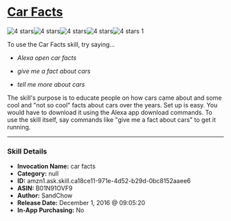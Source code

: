 # [Car Facts](http://alexa.amazon.com/#skills/amzn1.ask.skill.ca18ce11-971e-4d52-b29d-0bc8152aaee6)
![4 stars](../../images/ic_star_black_18dp_1x.png)![4 stars](../../images/ic_star_black_18dp_1x.png)![4 stars](../../images/ic_star_black_18dp_1x.png)![4 stars](../../images/ic_star_black_18dp_1x.png)![4 stars](../../images/ic_star_border_black_18dp_1x.png) 1

To use the Car Facts skill, try saying...

* *Alexa open car facts*

* *give me a fact about cars*

* *tell me more about cars*

The skill's purpose is to educate people on how cars came about and some cool and "not so cool" facts about cars over the years. Set up is easy. You would have to download it using the Alexa app download commands. To use the skill itself, say commands like "give me a fact about cars" to get it running.

***

### Skill Details

* **Invocation Name:** car facts
* **Category:** null
* **ID:** amzn1.ask.skill.ca18ce11-971e-4d52-b29d-0bc8152aaee6
* **ASIN:** B01N91OVF9
* **Author:** SandChow
* **Release Date:** December 1, 2016 @ 09:05:20
* **In-App Purchasing:** No
